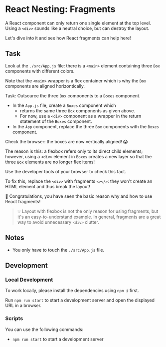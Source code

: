 # React Nesting: Fragments

A React component can only return one single element at the top level. Using a `<div>` sounds like a neutral choice, but can destroy the layout.

Let's dive into it and see how React fragments can help here!

## Task

Look at the `./src/App.js` file: there is a `<main>` element containing three `Box` components with different colors.

Note that the `<main>` wrapper is a flex container which is why the `Box` components are aligned horizontically.

Task: Outsource the three `Box` components to a `Boxes` component.

- In the `App.js` file, create a `Boxes` component which
  - returns the same three `Box` components as given above.
  - For now, use a `<div>` component as a wrapper in the return statement of the `Boxes` component.
- In the `App` component, replace the three `Box` components with the `Boxes` component.

Check the browser: the boxes are now vertically aligned! 😱

The reason is this: a flexbox refers only to its direct child elements; however, using a `<div>` element in `Boxes` creates a new layer so that the three `Box` elements are no longer flex items!

Use the developer tools of your browser to check this fact.

To fix this, replace the `<div>` with fragments `<></>`: they won't create an HTML element and thus break the layout!

🎉 Congratulations, you have seen the basic reason why and how to use React fragments!

> 💡 Layout with flexbox is not the only reason for using fragments, but it's an easy-to-understand example. In general, fragments are a great way to avoid unnecessary `<div>` clutter.

## Notes

- You only have to touch the `./src/App.js` file.

## Development

### Local Development

To work locally, please install the dependencies using `npm i` first.

Run `npm run start` to start a development server and open the displayed URL in a browser.



### Scripts

You can use the following commands:

- `npm run start` to start a development server
